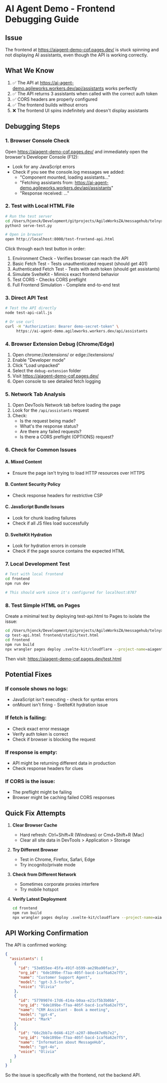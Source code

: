 # AI Agent Demo - Frontend Debugging Guide

## Issue
The frontend at https://aiagent-demo-cqf.pages.dev/ is stuck spinning and not displaying AI assistants, even though the API is working correctly.

## What We Know
1. ✅ The API at https://ai-agent-demo.agileworks.workers.dev/api/assistants works perfectly
2. ✅ The API returns 3 assistants when called with the correct auth token
3. ✅ CORS headers are properly configured
4. ✅ The frontend builds without errors
5. ❌ The frontend UI spins indefinitely and doesn't display assistants

## Debugging Steps

### 1. Browser Console Check
Open https://aiagent-demo-cqf.pages.dev/ and immediately open the browser's Developer Console (F12):
- Look for any JavaScript errors
- Check if you see the console.log messages we added:
  - "Component mounted, loading assistants..."
  - "Fetching assistants from: https://ai-agent-demo.agileworks.workers.dev/api/assistants"
  - "Response received: ..."

### 2. Test with Local HTML File
```bash
# Run the test server
cd /Users/hjonck/Development/gitprojects/AgileWorksZA/messagehub/telnyx-ai-demo
python3 serve-test.py

# Open in browser
open http://localhost:8000/test-frontend-api.html
```

Click through each test button in order:
1. Environment Check - Verifies browser can reach the API
2. Basic Fetch Test - Tests unauthenticated request (should get 401)
3. Authenticated Fetch Test - Tests with auth token (should get assistants)
4. Simulate SvelteKit - Mimics exact frontend behavior
5. Test CORS - Checks CORS preflight
6. Full Frontend Simulation - Complete end-to-end test

### 3. Direct API Test
```bash
# Test the API directly
node test-api-call.js

# Or use curl
curl -H "Authorization: Bearer demo-secret-token" \
     https://ai-agent-demo.agileworks.workers.dev/api/assistants
```

### 4. Browser Extension Debug (Chrome/Edge)
1. Open chrome://extensions/ or edge://extensions/
2. Enable "Developer mode"
3. Click "Load unpacked"
4. Select the `debug-extension` folder
5. Visit https://aiagent-demo-cqf.pages.dev/
6. Open console to see detailed fetch logging

### 5. Network Tab Analysis
1. Open DevTools Network tab before loading the page
2. Look for the `/api/assistants` request
3. Check:
   - Is the request being made?
   - What's the response status?
   - Are there any failed requests?
   - Is there a CORS preflight (OPTIONS) request?

### 6. Check for Common Issues

#### A. Mixed Content
- Ensure the page isn't trying to load HTTP resources over HTTPS

#### B. Content Security Policy
- Check response headers for restrictive CSP

#### C. JavaScript Bundle Issues
- Look for chunk loading failures
- Check if all JS files load successfully

#### D. SvelteKit Hydration
- Look for hydration errors in console
- Check if the page source contains the expected HTML

### 7. Local Development Test
```bash
# Test with local frontend
cd frontend
npm run dev

# This should work since it's configured for localhost:8787
```

### 8. Test Simple HTML on Pages
Create a minimal test by deploying test-api.html to Pages to isolate the issue:
```bash
cd /Users/hjonck/Development/gitprojects/AgileWorksZA/messagehub/telnyx-ai-demo
cp test-api.html frontend/static/test.html
cd frontend
npm run build
npx wrangler pages deploy .svelte-kit/cloudflare --project-name=aiagent-demo
```

Then visit: https://aiagent-demo-cqf.pages.dev/test.html

## Potential Fixes

### If console shows no logs:
- JavaScript isn't executing - check for syntax errors
- onMount isn't firing - SvelteKit hydration issue

### If fetch is failing:
- Check exact error message
- Verify auth token is correct
- Check if browser is blocking the request

### If response is empty:
- API might be returning different data in production
- Check response headers for clues

### If CORS is the issue:
- The preflight might be failing
- Browser might be caching failed CORS responses

## Quick Fix Attempts

1. **Clear Browser Cache**
   - Hard refresh: Ctrl+Shift+R (Windows) or Cmd+Shift+R (Mac)
   - Clear all site data in DevTools > Application > Storage

2. **Try Different Browser**
   - Test in Chrome, Firefox, Safari, Edge
   - Try incognito/private mode

3. **Check from Different Network**
   - Sometimes corporate proxies interfere
   - Try mobile hotspot

4. **Verify Latest Deployment**
   ```bash
   cd frontend
   npm run build
   npx wrangler pages deploy .svelte-kit/cloudflare --project-name=aiagent-demo
   ```

## API Working Confirmation
The API is confirmed working:
```json
{
  "assistants": [
    {
      "id": "53e055ee-45fa-491f-b599-ae29ba90fac3",
      "org_id": "6de109be-f7aa-405f-bacd-1caf6a62e7f5",
      "name": "Customer Support Agent",
      "model": "gpt-3.5-turbo",
      "voice": "Olivia"
    },
    {
      "id": "57709074-17d6-414a-b0aa-e21cf5b3b0bb",
      "org_id": "6de109be-f7aa-405f-bacd-1caf6a62e7f5",
      "name": "CRM Assistant - Book a meeting",
      "model": "gpt-4",
      "voice": "Mark"
    },
    {
      "id": "66c2bb7a-0d46-412f-a207-80ed47e0b7e2",
      "org_id": "6de109be-f7aa-405f-bacd-1caf6a62e7f5",
      "name": "Information about MessageHub",
      "model": "gpt-4o",
      "voice": "Olivia"
    }
  ]
}
```

So the issue is specifically with the frontend, not the backend API.